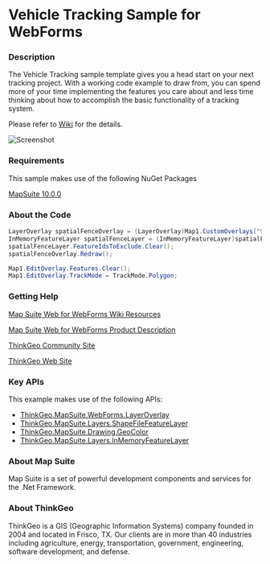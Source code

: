 # Vehicle Tracking Sample for WebForms

### Description

The Vehicle Tracking sample template gives you a head start on your next tracking project. With a working code example to draw from, you can spend more of your time implementing the features you care about and less time thinking about how to accomplish the basic functionality of a tracking system.

Please refer to [Wiki](http://wiki.thinkgeo.com/wiki/map_suite_web_for_webforms) for the details.

![Screenshot](https://github.com/ThinkGeo/VehicleTrackingSample-ForWebForms/blob/master/ScreenShot.png)

### Requirements
This sample makes use of the following NuGet Packages

[MapSuite 10.0.0](https://www.nuget.org/packages?q=ThinkGeo)

### About the Code
```csharp
LayerOverlay spatialFenceOverlay = (LayerOverlay)Map1.CustomOverlays["SpatialFenceOverlay"];
InMemoryFeatureLayer spatialFenceLayer = (InMemoryFeatureLayer)spatialFenceOverlay.Layers["SpatialFenceLayer"];
spatialFenceLayer.FeatureIdsToExclude.Clear();
spatialFenceOverlay.Redraw();

Map1.EditOverlay.Features.Clear();
Map1.EditOverlay.TrackMode = TrackMode.Polygon;
```
### Getting Help

[Map Suite Web for WebForms Wiki Resources](http://wiki.thinkgeo.com/wiki/map_suite_web_for_webforms)

[Map Suite Web for WebForms Product Description](https://thinkgeo.com/ui-controls#web-platforms)

[ThinkGeo Community Site](http://community.thinkgeo.com/)

[ThinkGeo Web Site](http://www.thinkgeo.com)

### Key APIs
This example makes use of the following APIs:
- [ThinkGeo.MapSuite.WebForms.LayerOverlay](http://wiki.thinkgeo.com/wiki/api/thinkgeo.mapsuite.webforms.layeroverlay)
- [ThinkGeo.MapSuite.Layers.ShapeFileFeatureLayer](http://wiki.thinkgeo.com/wiki/api/thinkgeo.mapsuite.layers.shapefilefeaturelayer)
- [ThinkGeo.MapSuite.Drawing.GeoColor](http://wiki.thinkgeo.com/wiki/api/thinkgeo.mapsuite.drawing.geocolor)
- [ThinkGeo.MapSuite.Layers.InMemoryFeatureLayer](http://wiki.thinkgeo.com/wiki/api/thinkgeo.mapsuite.layers.inmemoryfeaturelayer)

### About Map Suite
Map Suite is a set of powerful development components and services for the .Net Framework.

### About ThinkGeo
ThinkGeo is a GIS (Geographic Information Systems) company founded in 2004 and located in Frisco, TX. Our clients are in more than 40 industries including agriculture, energy, transportation, government, engineering, software development, and defense.
